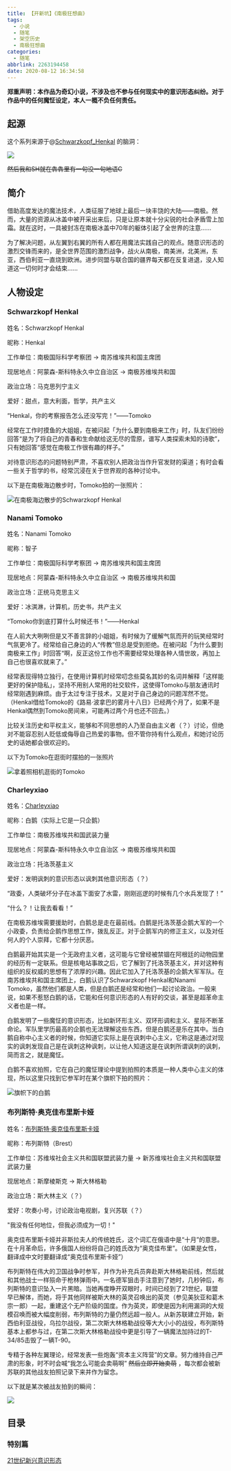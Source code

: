 ```yaml
---
title: 【开新坑】《南极狂想曲》
tags:
  - 小说
  - 随笔
  - 架空历史
  - 南极狂想曲
categories:
  - 随笔
abbrlink: 2263194458
date: 2020-08-12 16:34:58
---
```


**郑重声明：本作品为奇幻小说，不涉及也不参与任何现实中的意识形态纠纷。对于作品中的任何魔怔设定，本人一概不负任何责任。**

## 起源

这个系列来源于@[Schwarzkopf_Henkal](https://www.luogu.com.cn/user/251723) 的脑洞：

![](https://cdn.luogu.com.cn/upload/image_hosting/bzf1dim1.png)

~~然后我和SH就在犇犇里有一句没一句地语C~~

## 简介

借助高度发达的魔法技术，人类征服了地球上最后一块丰饶的大陆——南极。然而，大量的资源从冰盖中被开采出来后，只是让原本就十分尖锐的社会矛盾雪上加霜。就在这时，一具被封冻在南极冰盖中70年的躯体引起了全世界的注意……

为了解决问题，从左翼到右翼的所有人都在用魔法实践自己的观点。随意识形态的激烈交锋而来的，是全世界范围的激烈战争，战火从南极，南美洲，北美洲，东亚，西伯利亚一直烧到欧洲。进步同盟与联合国的疆界每天都在反复进退，没人知道这一切何时才会结束……

## 人物设定

### Schwarzkopf Henkal

姓名：Schwarzkopf Henkal

昵称：Henkal

工作单位：南极国际科学考察团 -> 南苏维埃共和国主席团

现居地点：阿蒙森-斯科特永久中立自治区 -> 南极苏维埃共和国

政治立场：马克思列宁主义

爱好：甜点，意大利面，哲学，共产主义

“Henkal，你的考察报告怎么还没写完！”——Tomoko

经常在工作时摸鱼的大姐姐，在被问起「为什么要到南极来工作」时，队友们纷纷回答“是为了将自己的青春和生命献给这无尽的雪原，谱写人类探索未知的诗歌”，只有她回答“感觉在南极工作很有趣的样子。”

对待意识形态的问题特别严肃，不喜欢别人把政治当作升官发财的渠道；有时会看一些关于哲学的书，经常沉浸在关于世界观的各种讨论中。

以下是在南极海边散步时，Tomoko拍的一张照片：

![在南极海边散步的Schwarzkopf Henkal](https://cdn.jsdelivr.net/gh/HeliumOI/imghost@latest/2bfibrwz.png)

### Nanami Tomoko

姓名：Nanami Tomoko

昵称：智子

工作单位：南极国际科学考察团 -> 南苏维埃共和国主席团

现居地点：阿蒙森-斯科特永久中立自治区 -> 南极苏维埃共和国

政治立场：正统马克思主义

爱好：冰淇淋，计算机，历史书，共产主义

“Tomoko你到底打算什么时候还书！”——Henkal

在人前大大咧咧但是又不善言辞的小姐姐，有时候为了缓解气氛而开的玩笑经常时气氛更冷了。经常给自己身边的人“传教”但总是受到拒绝。在被问起「为什么要到南极来工作」时回答“啊，反正这份工作也不需要经常处理各种人情世故，再加上自己也很喜欢就来了。”

经常表现得特立独行，在使用计算机时经常叨念些莫名其妙的名词并解释「这样能更好的保护隐私」，坚持不用别人常用的社交软件，这使得Tomoko与朋友通讯时经常刚遇到麻烦。由于太过专注于技术，又是对于自己身边的问题浑然不觉。（Henkal借给Tomoko的《路易·波拿巴的雾月十八日》已经两个月了，如果不是Henkal偶然到Tomoko房间来，可能再过两个月也还不回去。）

比较关注历史和平权主义，能够和不同思想的人乃至自由主义者（？）讨论，但绝对不能容忍别人贬低或侮辱自己热爱的事物。但不管你持有什么观点，和她讨论历史的话她都会很欢迎的。

以下为Tomoko在逛街时摆拍的一张照片

![拿着照相机逛街的Tomoko](https://cdn.jsdelivr.net/gh/HeliumOI/imghost@latest/51nsimeu.png)

### Charleyxiao

姓名：[Charleyxiao](https://www.luogu.com.cn/user/223392)

昵称：白鹅（实际上它是一只企鹅）

工作单位：南极苏维埃共和国武装力量

现居地点：阿蒙森-斯科特永久中立自治区 -> 南极苏维埃共和国

政治立场：托洛茨基主义

爱好：发明讽刺的意识形态以讽刺其他意识形态（？）

“政委，人类破坏分子在冰盖下面安了水雷，刚刚巡逻的时候有几个水兵发现了！”

“什么？！让我去看看！”

 在南极苏维埃需要援助时，白鹅总是走在最前线。白鹅是托洛茨基企鹅大军的一个小政委，负责给企鹅作思想工作，拨乱反正。对于企鹅军内的修正主义，以及对任何人的个人崇拜，它都十分厌恶。
 
白鹅最开始其实是一个无政府主义者，这可能与它曾经被禁锢在阿根廷的动物园里的经历有一定联系。但是核电站事故之后，它了解到了托洛茨基主义，并对这种有组织的反权威的思想有了浓厚的兴趣。因此它加入了托洛茨基的企鹅大军军队。在南苏维埃共和国主席团上，白鹅认识了Schwarzkopf Henkal和Nanami Tomoko，虽然他们都是人类，但是白鹅还是经常和他们一起讨论政治。一般来说，如果不惹怒白鹅的话，它能和任何意识形态的人有好的交谈，甚至是超革命主义者也是一样。

白鹅发明了一些魔怔的意识形态，比如新环形主义、双环形调和主义、星际不断革命论。军队里学历最高的企鹅也无法理解这些东西，但是白鹅还是乐在其中。当白鹅自称中心主义者的时候，你知道它实际上是在讽刺中心主义，它称这是通过对现实的讽刺发现自己是在讽刺这种讽刺，以让他人知道这是在讽刺所谓讽刺的讽刺，简而言之，就是魔怔。

白鹅不喜欢拍照，它在自己的魔怔理论中提到拍照的本质是一种人类中心主义的体现，所以这里只找到它参军时在某个旗帜下拍的照片：

![旗帜下的白鹅](https://cdn.jsdelivr.net/gh/HeliumOI/imghost@latest/doaqkdn4.png)

### 布列斯特·奥克佳布里斯卡娅

姓名：[布列斯特·奥克佳布里斯卡娅](https://space.bilibili.com/351214065)

昵称：布列斯特（Brest）

工作单位：苏维埃社会主义共和国联盟武装力量 -> 新苏维埃社会主义共和国联盟武装力量

现居地点：斯摩棱斯克 -> 斯大林格勒

政治立场：斯大林主义（？）

爱好：吹奏小号，讨论政治电视剧，复兴苏联（？）

"我没有任何地位，但我必须成为一切！"

奥克佳布里斯卡娅并非斯拉夫人的传统姓氏，这个词汇在俄语中是“十月”的意思。在十月革命后，许多俄国人纷纷将自己的姓氏改为“奥克佳布里”。（如果是女性，翻译成中文时要翻译成“奥克佳布里斯卡娅”）

布列斯特在伟大的卫国战争时参军，并作为补充兵员奔赴斯大林格勒前线，然后就和其他战士一样殒命于枪林弹雨中。一名德军狙击手注意到了她时，几秒钟后，布列斯特的意识坠入一片黑暗。当她再度睁开双眼时，时间已经到了21世纪，联盟早已解体，而她，将于其他同样被斯大林的英灵召唤出的英灵（参见美狄亚和葛木宗一郎）一起，重建这个无产阶级的国度。作为英灵，即使是因为利用漏洞的大规模召唤而被大幅度削弱，布列斯特的力量仍然远超一般人。从新苏联建立开始，新西伯利亚战役，乌拉尔战役，第二次斯大林格勒战役等大大小小的战役，布列斯特基本上都参与过，在第二次斯大林格勒战役中更是引导了一辆魔法加持过的T-34/85击毁了一辆T-90。

专精于各种左翼理论，经常发表一些炮轰“资本主义阵营”的文章。努力维持自己严肃的形象，时不时会喊“我怎么可能会卖萌啊” ~~然后立即开始卖萌~~ ，每次都会被新苏联的其他战友拍照记录下来并作为留念。

以下就是某次被战友拍到的瞬间：

![](https://cdn.jsdelivr.net/gh/HeliumOI/imghost@latest/pm5pun13.png)

## 目录

### 特别篇

[21世纪新兴意识形态](https://www.luogu.com.cn/blog/sophon/post-na-ji-kuang-xiang-qu-21-shi-ji-xin-xing-yi-shi-xing-tai)
